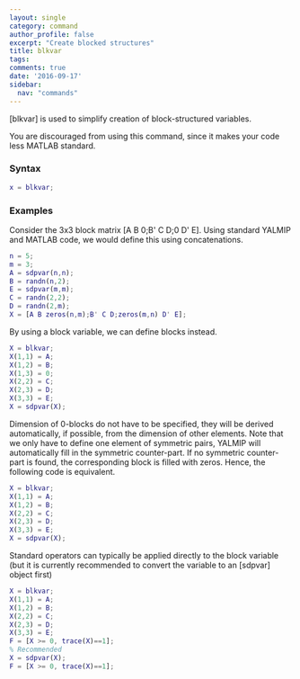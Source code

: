 ```yaml
---
layout: single
category: command
author_profile: false
excerpt: "Create blocked structures"
title: blkvar
tags:
comments: true
date: '2016-09-17'
sidebar:
  nav: "commands"
---
```


[blkvar] is used to simplify creation of block-structured variables.

You are discouraged from using this command, since it makes your code less MATLAB standard.

### Syntax

````matlab
x = blkvar;
````

### Examples

Consider the 3x3 block matrix [A B 0;B' C D;0 D' E]. Using standard YALMIP and MATLAB code, we would define this using concatenations.


````matlab
n = 5;
m = 3;
A = sdpvar(n,n);
B = randn(n,2);
E = sdpvar(m,m);
C = randn(2,2);
D = randn(2,m);
X = [A B zeros(n,m);B' C D;zeros(m,n) D' E];
````

By using a block variable, we can define blocks instead.


````matlab
X = blkvar;
X(1,1) = A;
X(1,2) = B;
X(1,3) = 0;
X(2,2) = C;
X(2,3) = D;
X(3,3) = E;
X = sdpvar(X);
````

Dimension of 0-blocks do not have to be specified, they will be derived automatically, if possible, from the dimension of other elements. Note that we only have to define one element of symmetric pairs, YALMIP will automatically fill in the symmetric counter-part. If no symmetric counter-part is found, the corresponding block is filled with zeros. Hence, the following code is equivalent.

````matlab
X = blkvar;
X(1,1) = A;
X(1,2) = B;
X(2,2) = C;
X(2,3) = D;
X(3,3) = E;
X = sdpvar(X);
````

Standard operators can typically be applied directly to the block variable (but it is currently recommended to convert the variable to an [sdpvar] object first)


````matlab
X = blkvar;
X(1,1) = A;
X(1,2) = B;
X(2,2) = C;
X(2,3) = D;
X(3,3) = E;
F = [X >= 0, trace(X)==1];
% Recommended
X = sdpvar(X);
F = [X >= 0, trace(X)==1];
````  
